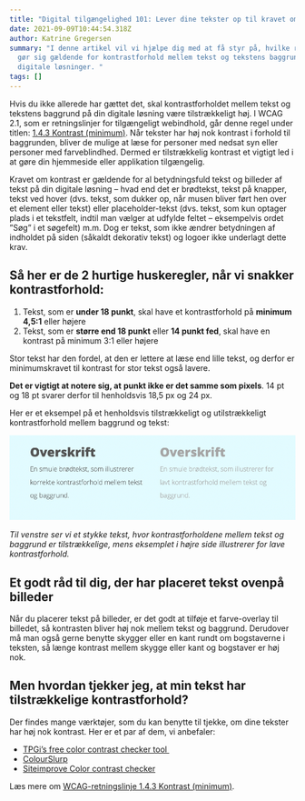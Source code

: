 ```yaml
---
title: "Digital tilgængelighed 101: Lever dine tekster op til kravet om kontrast? "
date: 2021-09-09T10:44:54.318Z
author: Katrine Gregersen
summary: "I denne artikel vil vi hjælpe dig med at få styr på, hvilke regler der
  gør sig gældende for kontrastforhold mellem tekst og tekstens baggrund på
  digitale løsninger. "
tags: []
---
```

Hvis du ikke allerede har gættet det, skal kontrastforholdet mellem tekst og tekstens baggrund på din digitale løsning være tilstrækkeligt høj. I WCAG 2.1, som er retningslinjer for tilgængeligt webindhold, går denne regel under titlen: [1.4.3 Kontrast (minimum)](https://www.w3.org/TR/UNDERSTANDING-WCAG20/visual-audio-contrast-contrast.html). Når tekster har høj nok kontrast i forhold til baggrunden, bliver de mulige at læse for personer med nedsat syn eller personer med farveblindhed. Dermed er tilstrækkelig kontrast et vigtigt led i at gøre din hjemmeside eller applikation tilgængelig. 

Kravet om kontrast er gældende for al betydningsfuld tekst og billeder af tekst på din digitale løsning – hvad end det er brødtekst, tekst på knapper, tekst ved hover (dvs. tekst, som dukker op, når musen bliver ført hen over et element eller tekst) eller placeholder-tekst (dvs. tekst, som kun optager plads i et tekstfelt, indtil man vælger at udfylde feltet – eksempelvis ordet ”Søg” i et søgefelt) m.m. Dog er tekst, som ikke ændrer betydningen af indholdet på siden (såkaldt dekorativ tekst) og logoer ikke underlagt dette krav. 

## **Så her er de 2 hurtige huskeregler, når vi snakker kontrastforhold:** 

1. Tekst, som er **under 18 punkt**, skal have et kontrastforhold på **minimum 4,5:1** eller højere
2. Tekst, som er **større end 18 punkt** eller **14 punkt fed**, skal have en kontrast på minimum 3:1 eller højere

Stor tekst har den fordel, at den er lettere at læse end lille tekst, og derfor er minimumskravet til kontrast for stor tekst også lavere. 

**Det er vigtigt at notere sig, at** **punkt ikke er det samme som pixels**. 14 pt og 18 pt svarer derfor til henholdsvis 18,5 px og 24 px.  

Her er et eksempel på et henholdsvis tilstrækkeligt og utilstrækkeligt kontrastforhold mellem baggrund og tekst:

![Til venstre findes et stykke tekst, hvor kontrastforholdene mellem tekst og baggrund er tilstrækkelige, mens teksteksemplet i højre side illustrerer for lave kontrastforhold.](/img/billede1.png "Eksempel på kontrastforhold for tekst ")

*Til venstre ser vi et stykke tekst, hvor kontrastforholdene mellem tekst og baggrund er tilstrækkelige, mens eksemplet i højre side illustrerer for lave kontrastforhold.*   

## **Et godt råd til dig, der har placeret tekst ovenpå billeder**

Når du placerer tekst på billeder, er det godt at tilføje et farve-overlay til billedet, så kontrasten bliver høj nok mellem tekst og baggrund. Derudover må man også gerne benytte skygger eller en kant rundt om bogstaverne i teksten, så længe kontrast mellem skygge eller kant og bogstaver er høj nok.

## **Men hvordan tjekker jeg, at min tekst har tilstrækkelige kontrastforhold?** 

Der findes mange værktøjer, som du kan benytte til tjekke, om dine tekster har høj nok kontrast. Her er et par af dem, vi anbefaler:

* [TPGi’s free color contrast checker tool ](https://www.tpgi.com/color-contrast-checker/)
* [ColourSlurp](https://colorslurp.com/)
* [Siteimprove Color contrast checker](https://siteimprove.com/en/accessibility/color-contrast-checker/) 

Læs mere om [WCAG-retningslinje 1.4.3 Kontrast (minimum)](https://www.w3.org/TR/UNDERSTANDING-WCAG20/visual-audio-contrast-contrast.html).